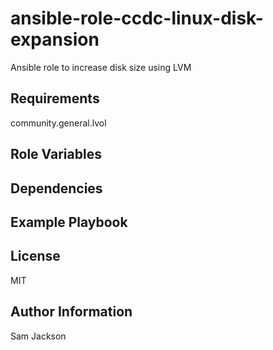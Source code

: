 ansible-role-ccdc-linux-disk-expansion
=========

Ansible role to increase disk size using LVM

Requirements
------------

community.general.lvol

Role Variables
--------------

Dependencies
------------

Example Playbook
----------------

License
-------
MIT

Author Information
------------------

Sam Jackson
